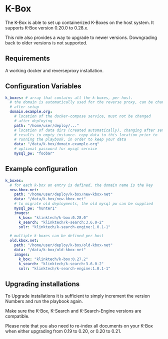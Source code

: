# K-Box
The K-Box is able to set up containerized K-Boxes on the host system. It
supports K-Box version 0.20.0 to 0.28.x.

This role also provides a way to upgrade to newer versions.
Downgrading back to older versions is not supported.

## Requirements

A working docker and reverseproxy installation.

## Configuration Variables
```yaml
k_boxes: # array that contains all the k-boxes, per host.
  # the domain is automatically used for the reverse proxy, can be changed
  # after setup
  domain.example.org:
    # location of the docker-compose service, must not be changed
    # after deploying
    path: "/home/user/deploy/..."
    # location of data dirs (created automatically), changing after setup
    # results in empty instance. copy data to this location prior to
    # running the playbook, in order to keep your data
    data: "/data/k-box/domain-example-org"
    # optional password for mysql service
    mysql_pw: "foobar"

```

## Example configuration
```yaml
k_boxes:
  # for each k-box an entry is defined, the domain name is the key
  new.kbox.net:
    path: "/home/user/deploy/k-box/new-kbox-net"
    data: "/data/k-box/new-kbox-net"
    # to migrate old deployments, the old mysql pw can be supplied
    mysql_pw: "hunter1"
    images:
      k_box: "klinktech/k-box:0.28.0"
      k_search: "klinktech/k-search:3.6.0-2"
      solr: "klinktech/k-search-engine:1.0.1-1"

  # multiple k-boxes can be defined per host
  old.kbox.net:
    path: "/home/user/deploy/k-box/old-kbox-net"
    data: "/data/k-box/old-kbox-net"
    images:
      k_box: "klinktech/k-box:0.27.2"
      k_search: "klinktech/k-search:3.6.0-2"
      solr: "klinktech/k-search-engine:1.0.1-1"

```

## Upgrading installations
To Upgrade installations it is sufficient to simply increment the version
Numbers and run the playbook again.

Make sure the K-Box, K-Search and K-Search-Engine versions are compatible.

Please note that you also need to re-index all documents on your K-Box when
either upgrading from 0.19 to 0.20, or 0.20 to 0.21.
